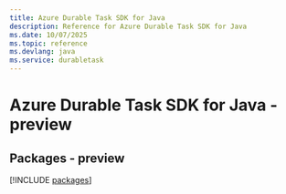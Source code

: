 ```yaml
---
title: Azure Durable Task SDK for Java
description: Reference for Azure Durable Task SDK for Java
ms.date: 10/07/2025
ms.topic: reference
ms.devlang: java
ms.service: durabletask
---
```

# Azure Durable Task SDK for Java - preview
## Packages - preview
[!INCLUDE [packages](durable-task-index.md)]